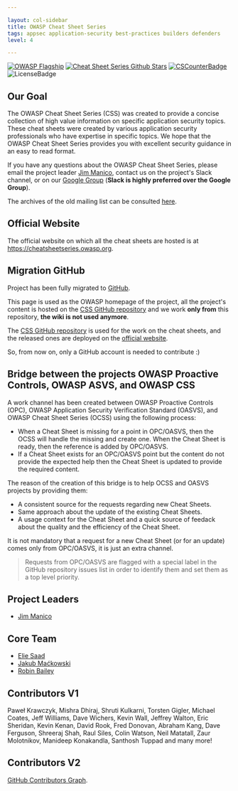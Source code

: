 ```yaml
---

layout: col-sidebar
title: OWASP Cheat Sheet Series
tags: appsec application-security best-practices builders defenders
level: 4

---
```


[![OWASP Flagship](https://img.shields.io/badge/owasp-flagship%20project-48A646.svg)](https://www.owasp.org/index.php/OWASP_Project_Inventory#tab=Flagship_Projects)
[![Cheat Sheet Series Github Stars](https://img.shields.io/github/stars/OWASP/CheatSheetSeries?label=Cheat%20Sheet%20Series&style=social)](https://github.com/OWASP/CheatSheetSeries/)
[![CSCounterBadge](https://img.shields.io/badge/cheat_sheets_available-63-orange.svg)](https://github.com/OWASP/CheatSheetSeries/tree/master/cheatsheets)
![LicenseBadge](https://img.shields.io/badge/license-C_C-blue.svg)

## Our Goal

The OWASP Cheat Sheet Series (CSS) was created to provide a concise collection of high value information on specific application security topics. These cheat sheets were created by various application security professionals who have expertise in specific topics. We hope that the OWASP Cheat Sheet Series provides you with excellent security guidance in an easy to read format.

If you have any questions about the OWASP Cheat Sheet Series, please email the project leader [Jim Manico](mailto:jim.manico@owasp.org), contact us on the project's Slack channel, or on our [Google Group](https://groups.google.com/a/owasp.org/forum/#!forum/cheat-sheets-project) (**Slack is highly preferred over the Google Group**).

The archives of the old mailing list can be consulted [here](https://lists.owasp.org/pipermail/owasp-cheat-sheets/index).

## Official Website

The official website on which all the cheat sheets are hosted is at <https://cheatsheetseries.owasp.org>.

## Migration GitHub

Project has been fully migrated to [GitHub](https://github.com/OWASP/CheatSheetSeries).

This page is used as the OWASP homepage of the project, all the project's content is hosted on the [CSS GitHub repository](https://github.com/OWASP/CheatSheetSeries) and we work **only from** this repository, **the wiki is not used anymore**.

The [CSS GitHub repository](https://github.com/OWASP/CheatSheetSeries) is used for the work on the cheat sheets, and the released ones are deployed on the [official website](https://cheatsheetseries.owasp.org).

So, from now on, only a GitHub account is needed to contribute :)

## Bridge between the projects OWASP Proactive Controls, OWASP ASVS, and OWASP CSS

A work channel has been created between OWASP Proactive Controls (OPC), OWASP Application Security Verification Standard (OASVS), and OWASP Cheat Sheet Series (OCSS) using the following process:

- When a Cheat Sheet is missing for a point in OPC/OASVS, then the OCSS will handle the missing and create one. When the Cheat Sheet is ready, then the reference is added by OPC/OASVS.
- If a Cheat Sheet exists for an OPC/OASVS point but the content do not provide the expected help then the Cheat Sheet is updated to provide the required content.

The reason of the creation of this bridge is to help OCSS and OASVS projects by providing them:

- A consistent source for the requests regarding new Cheat Sheets.
- Same approach about the update of the existing Cheat Sheets.
- A usage context for the Cheat Sheet and a quick source of feedack about the quality and the efficiency of the Cheat Sheet.

It is not mandatory that a request for a new Cheat Sheet (or for an update) comes only from OPC/OASVS, it is just an extra channel.

> Requests from OPC/OASVS are flagged with a special label in the GitHub repository issues list in order to identify them and set them as a top level priority.

## Project Leaders

- [Jim Manico](mailto:jim.manico@owasp.org)

## Core Team

- [Elie Saad](mailto:eliesaad7@gmail.com)
- [Jakub Maćkowski](mailto:jakub.mackowski@owasp.org)
- [Robin Bailey](mailto:robin@rbsec.net)

## Contributors V1

Paweł Krawczyk, Mishra Dhiraj, Shruti Kulkarni, Torsten Gigler, Michael Coates, Jeff Williams, Dave Wichers, Kevin Wall, Jeffrey Walton, Eric Sheridan, Kevin Kenan, David Rook, Fred Donovan, Abraham Kang, Dave Ferguson, Shreeraj Shah, Raul Siles, Colin Watson, Neil Matatall, Zaur Molotnikov, Manideep Konakandla, Santhosh Tuppad and many more!

## Contributors V2

[GitHub Contributors Graph](https://github.com/OWASP/CheatSheetSeries/graphs/contributors).
